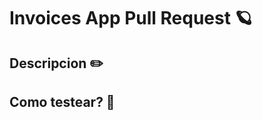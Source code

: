 <!--
Esta plantilla esta diseñada para organizar mejor nuestras ideas en el momento de realizar un Pull Request.
-->

# Invoices App Pull Request 🪐

## Descripcion ✏️

<!-- Descripcion del pull request, por favor explica brevemente de que trata este Pull Request -->

## Como testear? 🐛

<!--OPCIONAL -->
<!-- Como podemos testear estos cambios? -->
